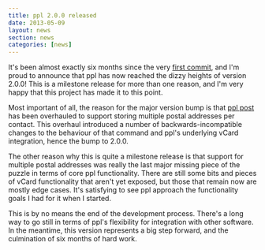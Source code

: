 ```yaml
---
title: ppl 2.0.0 released
date: 2013-05-09
layout: news
section: news
categories: [news]
---
```


It's been almost exactly six months since the very [first
commit](https://github.com/hnrysmth/ppl/commit/e45917e06afd255271bad51ce216642e7277ce86),
and I'm proud to announce that ppl has now reached the dizzy heights of version
2.0.0! This is a milestone release for more than one reason, and I'm very happy
that this project has made it to this point.

Most important of all, the reason for the major version bump is that [ppl
post](/documentation/commands/post) has been overhauled to support storing
multiple postal addresses per contact. This overhaul introduced a number of
backwards-incompatible changes to the behaviour of that command and ppl's
underlying vCard integration, hence the bump to 2.0.0.

The other reason why this is quite a milestone release is that support for
multiple postal addresses was really the last major missing piece of the puzzle
in terms of core ppl functionality. There are still some bits and pieces of
vCard functionality that aren't yet exposed, but those that remain now are
mostly edge cases. It's satisfying to see ppl approach the functionality goals I
had for it when I started.

This is by no means the end of the development process. There's a long way to go
still in terms of ppl's flexibility for integration with other software. In the
meantime, this version represents a big step forward, and the culmination of six
months of hard work.

